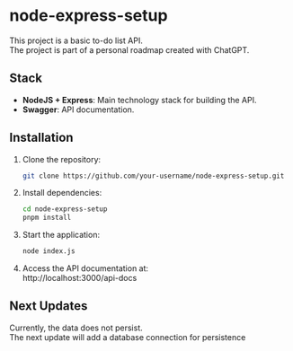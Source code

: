 # node-express-setup
This project is a basic to-do list API.  
The project is part of a personal roadmap created with ChatGPT.

## Stack
- **NodeJS + Express**: Main technology stack for building the API.
- **Swagger**: API documentation.

## Installation
1. Clone the repository:
   ```bash
   git clone https://github.com/your-username/node-express-setup.git
2. Install dependencies:
   ```bash
   cd node-express-setup
   pnpm install
3. Start the application:
   ```bash
   node index.js
4. Access the API documentation at:  
   http://localhost:3000/api-docs

## Next Updates
Currently, the data does not persist.  
The next update will add a database connection for persistence